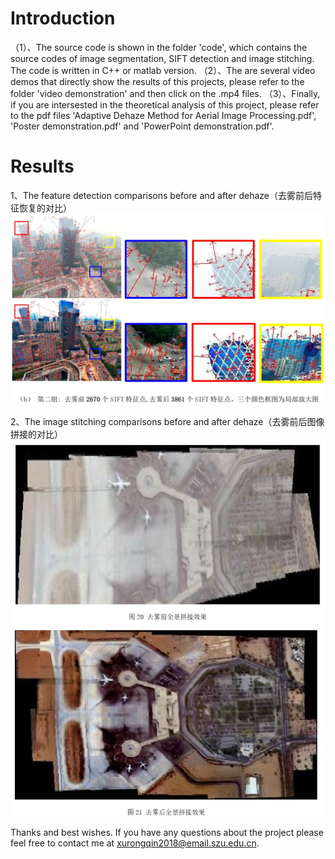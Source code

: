 # Introduction
（1）、The source code is shown in  the folder 'code', which contains the source codes of 
image segmentation, SIFT detection and image stitching. The code is written in C++ or matlab version.
（2）、The are several video demos that directly show the results of this projects, please refer to the folder 'video demonstration'
and then click on the  .mp4 files.
（3）、Finally, if you are intersested in the theoretical analysis of this project, please refer to the pdf  files
'Adaptive Dehaze Method for Aerial Image Processing.pdf', 'Poster demonstration.pdf' and 'PowerPoint demonstration.pdf'.

# Results

1、The feature detection comparisons before and after dehaze（去雾前后特征恢复的对比）
![image](https://github.com/TsingH-googl/imageFeat/blob/master/feature_detection.JPG)

2、The image stitching comparisons  before and after dehaze（去雾前后图像拼接的对比）
![image](https://github.com/TsingH-googl/imageFeat/blob/master/stitchinging_haze.JPG) ![image](https://github.com/TsingH-googl/imageFeat/blob/master/stitchinging_dehaze.JPG)

Thanks and best wishes. If you have any questions about the project please feel free to contact me at xurongqin2018@email.szu.edu.cn.
